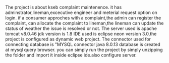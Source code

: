 The project is about kseb complaint maintenence. it has adminstrator,lineman,excecutive engineer and meterial request option on login. if a consumer approches with a complaint,the admin can register the complaint, can allocate the complaint to lineman,the lineman can update the status of weather the issue is resolved or not.
The server used is apache tomcat v8.0.46
 jdk version is 1.8
IDE used is eclipse neon version 3.0,the project is configured as dynamic web project.
The connector used for connecting database is "MYSQL connector java 8.0.13
database is created at mysql query browser.
you can simply run the project by simply unzipping the folder and import it inside eclipse ide.also configure server.
